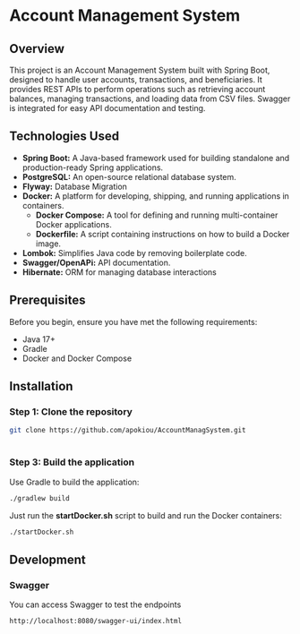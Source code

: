# Account Management System

## Overview

This project is an Account Management System built with Spring Boot, designed to handle user accounts, transactions, and beneficiaries. It provides REST APIs to perform operations such as retrieving account balances, managing transactions, and loading data from CSV files. Swagger is integrated for easy API documentation and testing.
## Technologies Used

- **Spring Boot:** A Java-based framework used for building standalone and production-ready Spring applications.
- **PostgreSQL:** An open-source relational database system.
- **Flyway:** Database Migration
- **Docker:** A platform for developing, shipping, and running applications in containers.
    - **Docker Compose:** A tool for defining and running multi-container Docker applications.
    - **Dockerfile:** A script containing instructions on how to build a Docker image.
- **Lombok:**  Simplifies Java code by removing boilerplate code.
- **Swagger/OpenAPi:** API documentation.
- **Hibernate:** ORM for managing database interactions

## Prerequisites

Before you begin, ensure you have met the following requirements:

- Java 17+
- Gradle
- Docker and Docker Compose

## Installation

### Step 1: Clone the repository

```sh
git clone https://github.com/apokiou/AccountManagSystem.git
```

#

### Step 3: Build the application

Use Gradle to build the application:

```sh
./gradlew build
```



Just run the **startDocker.sh** script to build and run the Docker containers:

```sh
./startDocker.sh
```

## Development

### Swagger
You can access Swagger to test the endpoints
```sh
http://localhost:8080/swagger-ui/index.html
```
